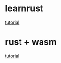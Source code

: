 # learnrust

[tutorial](https://doc.rust-lang.org/book/title-page.html)

# rust + wasm
[tutorial](https://rustwasm.github.io/docs/book/introduction.html)
